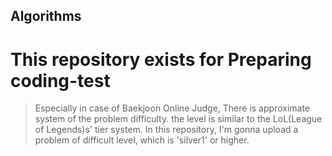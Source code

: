## Algorithms
# This repository exists for Preparing coding-test

> Especially in case of Baekjoon Online Judge, There is approximate system of the problem difficulty.
> the level is similar to the LoL(League of Legends)s' tier system.
> In this repository, I'm gonna upload a problem of difficult level, which is 'silver1' or higher.

